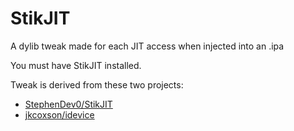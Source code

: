 # StikJIT

A dylib tweak made for each JIT access when injected into an .ipa

You must have StikJIT installed.

Tweak is derived from these two projects:

- [StephenDev0/StikJIT](https://github.com/StephenDev0/StikJIT)
- [jkcoxson/idevice](https://github.com/jkcoxson/idevice)


